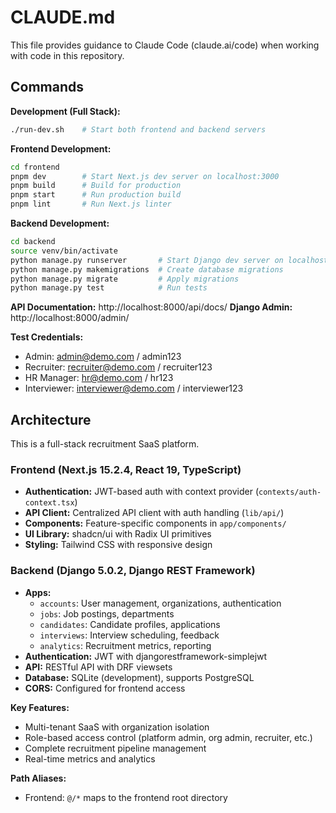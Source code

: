 # CLAUDE.md

This file provides guidance to Claude Code (claude.ai/code) when working with code in this repository.

## Commands

**Development (Full Stack):**
```bash
./run-dev.sh    # Start both frontend and backend servers
```

**Frontend Development:**
```bash
cd frontend
pnpm dev        # Start Next.js dev server on localhost:3000
pnpm build      # Build for production
pnpm start      # Run production build
pnpm lint       # Run Next.js linter
```

**Backend Development:**
```bash
cd backend
source venv/bin/activate
python manage.py runserver       # Start Django dev server on localhost:8000
python manage.py makemigrations  # Create database migrations
python manage.py migrate         # Apply migrations
python manage.py test            # Run tests
```

**API Documentation:** http://localhost:8000/api/docs/
**Django Admin:** http://localhost:8000/admin/

**Test Credentials:**
- Admin: admin@demo.com / admin123
- Recruiter: recruiter@demo.com / recruiter123
- HR Manager: hr@demo.com / hr123
- Interviewer: interviewer@demo.com / interviewer123

## Architecture

This is a full-stack recruitment SaaS platform.

### Frontend (Next.js 15.2.4, React 19, TypeScript)
- **Authentication:** JWT-based auth with context provider (`contexts/auth-context.tsx`)
- **API Client:** Centralized API client with auth handling (`lib/api/`)
- **Components:** Feature-specific components in `app/components/`
- **UI Library:** shadcn/ui with Radix UI primitives
- **Styling:** Tailwind CSS with responsive design

### Backend (Django 5.0.2, Django REST Framework)
- **Apps:**
  - `accounts`: User management, organizations, authentication
  - `jobs`: Job postings, departments
  - `candidates`: Candidate profiles, applications
  - `interviews`: Interview scheduling, feedback
  - `analytics`: Recruitment metrics, reporting
- **Authentication:** JWT with djangorestframework-simplejwt
- **API:** RESTful API with DRF viewsets
- **Database:** SQLite (development), supports PostgreSQL
- **CORS:** Configured for frontend access

**Key Features:**
- Multi-tenant SaaS with organization isolation
- Role-based access control (platform admin, org admin, recruiter, etc.)
- Complete recruitment pipeline management
- Real-time metrics and analytics

**Path Aliases:**
- Frontend: `@/*` maps to the frontend root directory